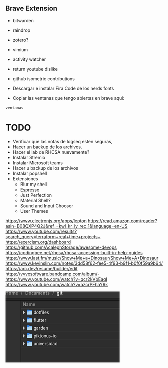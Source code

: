## Brave Extension

- bitwarden
- raindrop
- zotero? 
- vimium
- activity watcher
- return youtube dislike
- github isometric contributions

- Descargar e instalar Fira Code de los nerds fonts

- Copiar las ventanas que tengo abiertas en brave aqui:

```
ventanas
```

# TODO

- Verificar que las notas de logseq esten seguras,
- Hacer un backup de los archivos. 
- Hacer el lab de RHCSA nuevamente?
- Instalar Stremio
- Instalar Microsoft teams
- Hacer u backup de los archivos
- Instalar popshell 
- Extensiones
    - Blur my shell
    - Espresso
    - Just Perfection
    - Material Shell? 
    - Sound and Input Chooser
    - User Themes

https://www.electronjs.org/apps/lepton
https://read.amazon.com/reader?asin=B08QXP4Q2J&ref_=kwl_kr_iv_rec_1&language=en-US
https://www.youtube.com/results?search_query=terraform+real+time+projects+
https://exercism.org/dashboard
https://github.com/AcalephStorage/awesome-devops
https://codingbee.net/rhcsa/rhcsa-accessing-built-in-help-guides
https://www.last.fm/music/Show+Me+a+Dinosaur/Show+Me+A+Dinosaur
https://www.kevinslin.com/notes/3dd58f62-fee5-4f93-b9f1-b0f0f59a9b64/
https://arc.dev/resume/builder/edit
https://vvvxsoftware.bandcamp.com/album/-
https://www.youtube.com/watch?v=qcr2kVbEaqI
https://www.youtube.com/watch?v=azcrPFhaY9k

![git documents](2022-06-24-21-20-35.png)